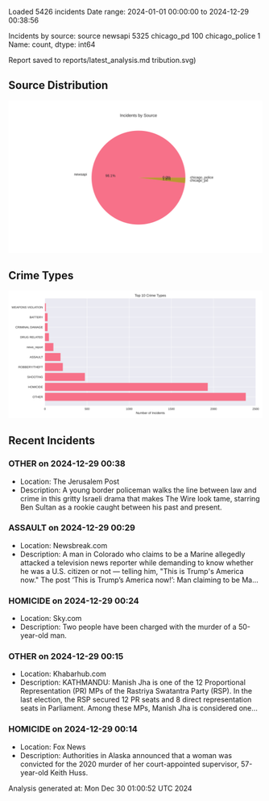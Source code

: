 
Loaded 5426 incidents
Date range: 2024-01-01 00:00:00 to 2024-12-29 00:38:56

Incidents by source:
source
newsapi           5325
chicago_pd         100
chicago_police       1
Name: count, dtype: int64

Report saved to reports/latest_analysis.md
tribution.svg)

## Source Distribution
![Source Distribution](images/source_distribution.svg)

## Crime Types
![Crime Types](images/crime_types.svg)

## Recent Incidents

### OTHER on 2024-12-29 00:38
- Location: The Jerusalem Post
- Description: A young border policeman walks the line between law and crime in this gritty Israeli drama that makes The Wire look tame, starring Ben Sultan as a rookie caught between his past and present.


### ASSAULT on 2024-12-29 00:29
- Location: Newsbreak.com
- Description: A man in Colorado who claims to be a Marine allegedly attacked a television news reporter while demanding to know whether he was a U.S. citizen or not — telling him, "This is Trump's America now." The post ‘This is Trump’s America now!’: Man claiming to be Ma…


### HOMICIDE on 2024-12-29 00:24
- Location: Sky.com
- Description: Two people have been charged with the murder of a 50-year-old man.


### OTHER on 2024-12-29 00:15
- Location: Khabarhub.com
- Description: KATHMANDU: Manish Jha is one of the 12 Proportional Representation (PR) MPs of the Rastriya Swatantra Party (RSP). In the last election, the RSP secured 12 PR seats and 8 direct representation seats in Parliament. Among these MPs, Manish Jha is considered one…


### HOMICIDE on 2024-12-29 00:14
- Location: Fox News
- Description: Authorities in Alaska announced that a woman was convicted for the 2020 murder of her court-appointed supervisor, 57-year-old Keith Huss.

Analysis generated at: Mon Dec 30 01:00:52 UTC 2024
